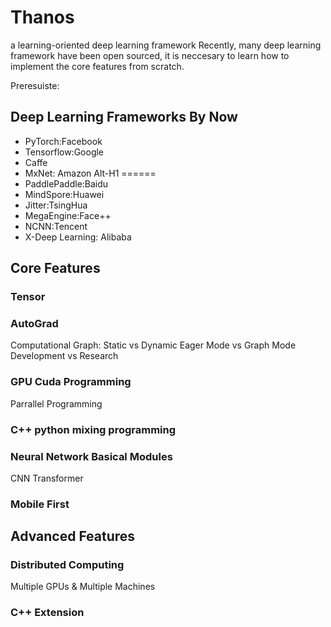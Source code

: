 # Thanos
a learning-oriented deep learning framework
Recently, many deep learning framework have been open sourced, it is neccesary to learn how to implement the core features from scratch.

Preresuiste:


## Deep Learning Frameworks By Now
* PyTorch:Facebook
* Tensorflow:Google
* Caffe
* MxNet: Amazon
Alt-H1
======
* PaddlePaddle:Baidu
* MindSpore:Huawei
* Jitter:TsingHua
* MegaEngine:Face++
* NCNN:Tencent
* X-Deep Learning: Alibaba



##  Core Features
### Tensor

### AutoGrad
Computational Graph: 
Static vs Dynamic
Eager Mode vs Graph Mode
Development vs Research

### GPU Cuda Programming
Parrallel Programming

### C++ python mixing programming

### Neural Network Basical Modules
CNN
Transformer


### Mobile First

## Advanced Features
### Distributed Computing
Multiple GPUs & Multiple Machines

### C++ Extension
